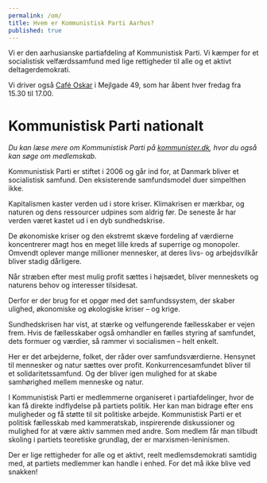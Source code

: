 ```yaml
---
permalink: /om/
title: Hvem er Kommunistisk Parti Aarhus?
published: true
---
```


Vi er den aarhusianske partiafdeling af Kommunistisk Parti. Vi kæmper for et socialistisk velfærdssamfund med lige rettigheder til alle og et aktivt deltagerdemokrati.

Vi driver også [Café Oskar](https://www.facebook.com/cafeoskar) i Mejlgade 49, som har åbent hver fredag fra 15.30 til 17.00.


# Kommunistisk Parti nationalt

*Du kan læse mere om Kommunistisk Parti på [kommunister.dk](https://kommunister.dk/), hvor du også kan søge om medlemskab.*

Kommunistisk Parti er stiftet i 2006 og går ind for, at Danmark bliver et socialistisk samfund. Den eksisterende samfundsmodel duer simpelthen ikke.

Kapitalismen kaster verden ud i store kriser. Klimakrisen er mærkbar, og naturen og dens ressourcer udpines som aldrig før. De seneste år har verden været kastet ud i en dyb sundhedskrise.

De økonomiske kriser og den ekstremt skæve fordeling af værdierne koncentrerer magt hos en meget lille kreds af superrige og monopoler. Omvendt oplever mange millioner mennesker, at deres livs- og arbejdsvilkår bliver stadig dårligere.

Når stræben efter mest mulig profit sættes i højsædet, bliver menneskets og naturens behov og interesser tilsidesat.

Derfor er der brug for et opgør med det samfundssystem, der skaber ulighed, økonomiske og økologiske kriser – og krige.

Sundhedskrisen har vist, at stærke og velfungerende fællesskaber er vejen frem. Hvis de fællesskaber også omhandler en fælles styring af samfundet, dets formuer og værdier, så rammer vi socialismen – helt enkelt.

Her er det arbejderne, folket, der råder over samfundsværdierne. Hensynet til mennesker og natur sættes over profit. Konkurrencesamfundet bliver til et solidaritetssamfund. Og der bliver igen mulighed for at skabe samhørighed mellem menneske og natur.

I Kommunistisk Parti er medlemmerne organiseret i partiafdelinger, hvor de kan få direkte indflydelse på partiets politik. Her kan man bidrage efter ens muligheder og få støtte til sit politiske arbejde. Kommunistisk Parti er et politisk fællesskab med kammeratskab, inspirerende diskussioner og mulighed for at være aktiv sammen med andre. Som medlem får man tilbudt skoling i partiets teoretiske grundlag, der er marxismen-leninismen.

Der er lige rettigheder for alle og et aktivt, reelt medlemsdemokrati samtidig med, at partiets medlemmer kan handle i enhed. For det må ikke blive ved snakken!